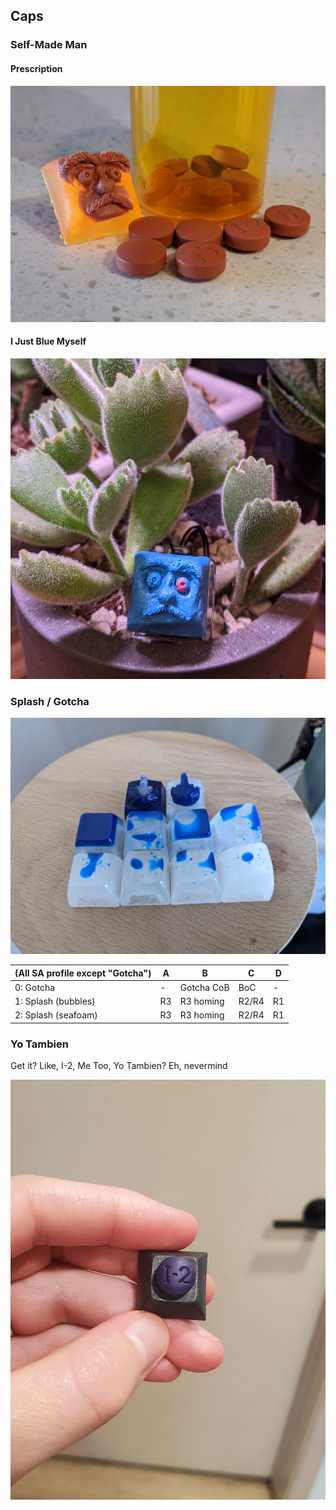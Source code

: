 ## Caps

### Self-Made Man

#### Prescription

![Prescription](img/face.jpg)

#### I Just Blue Myself

![Blue](img/blue.jpg)

### Splash / Gotcha

![Splash & Gotcha](img/splash-gotcha-v1.jpg)

| (All SA profile except "Gotcha") | A  | B                 | C     | D |
|----------------------------------|----|-------------------|-------|----|
| 0: Gotcha                        | -  |  Gotcha CoB       | BoC   |  - |
| 1: Splash (bubbles)              | R3 |  R3 homing        | R2/R4 | R1 |
| 2: Splash (seafoam)              | R3 |  R3 homing        | R2/R4 | R1 |

### Yo Tambien

Get it? Like, I-2, Me Too, Yo Tambien? Eh, nevermind

![Yo Tambien test cast](img/ib.jpg)
